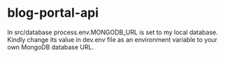 # blog-portal-api
In src/database process.env.MONGODB_URL is set to my local database. Kindly change its value in dev.env file as an environment variable to your own MongoDB database URL.
